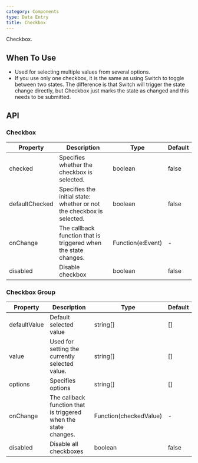 ```yaml
---
category: Components
type: Data Entry
title: Checkbox
---
```


Checkbox.

## When To Use

- Used for selecting multiple values from several options.
- If you use only one checkbox, it is the same as using Switch to toggle between two states. The difference is that Switch will trigger the state change directly, but Checkbox just marks the state as changed and this needs to be submitted.

## API

### Checkbox

| Property      | Description             | Type      | Default  |
|----------|------------------|----------|--------|
| checked | Specifies whether the checkbox is selected. | boolean | false |
| defaultChecked | Specifies the initial state: whether or not the checkbox is selected. | boolean | false |
| onChange | The callback function that is triggered when the state changes. | Function(e:Event) | - |
| disabled | Disable checkbox | boolean | false| 

### Checkbox Group

| Property      | Description             | Type      | Default  |
|----------|------------------|----------|--------|
| defaultValue | Default selected value | string[] | [] |
| value | Used for setting the currently selected value. | string[] | [] |
| options  | Specifies options | string[] | [] |
| onChange | The callback function that is triggered when the state changes. | Function(checkedValue) | - |
| disabled | Disable all checkboxes | boolean | false |
